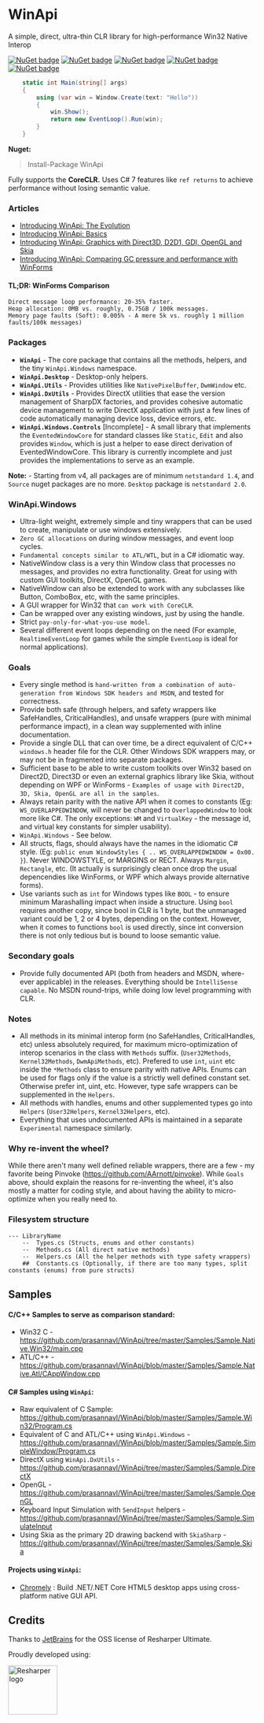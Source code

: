 ﻿# WinApi

A simple, direct, ultra-thin CLR library for high-performance Win32 Native Interop

[![NuGet badge](https://buildstats.info/nuget/WinApi)](https://www.nuget.org/packages/WinApi)
[![NuGet badge](https://buildstats.info/nuget/WinApi.Desktop)](https://www.nuget.org/packages/WinApi.Desktop)
[![NuGet badge](https://buildstats.info/nuget/WinApi.Utils)](https://www.nuget.org/packages/WinApi.Utils)
[![NuGet badge](https://buildstats.info/nuget/WinApi.DxUtils)](https://www.nuget.org/packages/WinApi.DxUtils)
[![NuGet badge](https://buildstats.info/nuget/WinApi.Windows.Controls)](https://www.nuget.org/packages/WinApi.Windows.Controls)

```c#
    static int Main(string[] args)
    {
        using (var win = Window.Create(text: "Hello"))
        {
            win.Show();
            return new EventLoop().Run(win);
        }
    }
```

**Nuget:**
> Install-Package WinApi

Fully supports the **CoreCLR.** Uses C# 7 features like `ref returns` to achieve performance without losing semantic value.

### Articles
- <a href="https://www.prasannavl.com/2016/10/introducing-winapi-the-evolution/">Introducing WinApi: The Evolution</a>
- <a href="https://www.prasannavl.com/2016/10/introducing-winapi-basics/">Introducing WinApi: Basics</a>
- <a href="https://www.prasannavl.com/2016/10/introducing-winapi-graphics-with-direct3d-d2d1-gdi-opengl-and-skia">Introducing WinApi: Graphics with Direct3D, D2D1, GDI, OpenGL and Skia</a>
- <a href="https://www.prasannavl.com/2016/10/introducing-winapi-comparing-gc-pressure-and-performance-with-winforms">Introducing WinApi: Comparing GC pressure and performance with WinForms</a>

#### TL;DR: WinForms Comparison
```
Direct message loop performance: 20-35% faster.
Heap allocation: 0MB vs. roughly, 0.75GB / 100k messages.
Memory page faults (Soft): 0.005% - A mere 5k vs. roughly 1 million faults/100k messages)
```

### Packages
- **`WinApi`** - The core package that contains all the methods, helpers, and the tiny `WinApi.Windows` namespace.
- **`WinApi.Desktop`** - Desktop-only helpers.
- **`WinApi.Utils`** - Provides utilities like `NativePixelBuffer`, `DwmWindow` etc.
- **`WinApi.DxUtils`** - Provides DirectX utilities that ease the version management of SharpDX factories, and provides cohesive automatic device management to write DirectX application with just a few lines of code automatically managing device loss, device errors, etc.
- **`WinApi.Windows.Controls`** [Incomplete] - A small library that implements the `EventedWindowCore` for standard classes like `Static`, `Edit` and also provides `Window`, which is just a helper to ease direct derivation of EventedWindowCore. This library is currently incomplete and just provides the implementations to serve as an example.

**Note:** - Starting from v4, all packages are of minimum `netstandard 1.4`, and `Source` nuget packages are no more. `Desktop` package is `netstandard 2.0`.

### WinApi.Windows

- Ultra-light weight, extremely simple and tiny wrappers that can be used to create, manipulate or use windows extensively.
- `Zero GC allocations` on during window messages, and event loop cycles.
- `Fundamental concepts similar to ATL/WTL`, but in a C# idiomatic way.
- NativeWindow class is a very thin Window class that processes no messages, and provides no extra functionality. Great for using with custom GUI toolkits, DirectX, OpenGL games.
- NativeWindow can also be extended to work with any subclasses like Button, ComboBox, etc, with the same principles.
- A GUI wrapper for Win32 that `can work with CoreCLR`.
- Can be wrapped over any existing windows, just by using the handle.
- Strict `pay-only-for-what-you-use model`.
- Several different event loops depending on the need (For example, `RealtimeEventLoop` for games while the simple `EventLoop` is ideal for normal applications).

### Goals

- Every single method is `hand-written from a combination of auto-generation from Windows SDK headers and MSDN`, and tested for correctness.
- Provide both safe (through helpers, and safety wrappers like SafeHandles, CriticalHandles), and unsafe wrappers (pure with minimal performance impact), in a clean way supplemented with inline documentation.
- Provide a single DLL that can over time, be a direct equivalent of C/C++ `windows.h` header file for the CLR. Other Windows SDK wrappers may, or may not be in fragmented into separate packages.
- Sufficient base to be able to write custom toolkits over Win32 based on Direct2D, Direct3D or even an external graphics library like Skia, without depending on WPF or WinForms - `Examples of usage with Direct2D, 3D, Skia, OpenGL are all in the samples`.
- Always retain parity with the native API when it comes to constants (Eg: `WS_OVERLAPPEDWINDOW`, will never be changed to `OverlappedWindow` to look more like C#. The only exceptions: `WM` and `VirtualKey` - the message id, and virtual key constants for simpler usability).
- `WinApi.Windows` - See below.
- All structs, flags, should always have the names in the idiomatic C# style. (Eg: `public enum WindowStyles { .. WS_OVERLAPPEDWINDOW = 0x00.  }`). Never WINDOWSTYLE, or MARGINS or RECT. Always `Margin`, `Rectangle`, etc. (It actually is surprisingly clean once drop the usual depencendies like WinForms, or WPF which always provide alternative forms).
- Use variants such as `int` for Windows types like `BOOL` - to ensure minimum Marashalling impact when inside a structure. Using `bool` requires another copy, since bool in CLR is 1 byte, but the unmanaged variant could be 1, 2 or 4 bytes, depending on the context. However, when it comes to functions `bool` is used directly, since int conversion there is not only tedious but is bound to loose semantic value.

### Secondary goals

- Provide fully documented API (both from headers and MSDN, where-ever applicable) in the releases. Everything should be `IntelliSense capable`. No MSDN round-trips, while doing low level programming with CLR.


### Notes

- All methods in its minimal interop form (no SafeHandles, CriticalHandles, etc) unless absolutely required, for maximum micro-optimization of interop scenarios in the class with `Methods` suffix. (`User32Methods`, `Kernel32Methods`, `DwmApiMethods`, etc). Prefered to use `int`, `uint` etc inside the `*Methods` class to ensure parity with native APIs. Enums can be used for flags only if the value is a strictly well defined constant set. Otherwise prefer int, uint, etc. However, type safe wrappers can be supplemented in the `Helpers`.
- All methods with handles, enums and other supplemented types go into `Helpers` (`User32Helpers`, `Kernel32Helpers`, etc).
- Everything that uses undocumented APIs is maintained in a separate `Experimental` namespace similarly.

### Why re-invent the wheel?

While there aren't many well defined reliable wrappers, there are a few - my favorite being Pinvoke (https://github.com/AArnott/pinvoke). While `Goals` above, should explain the reasons for re-inventing the wheel, it's also mostly a matter for coding style, and about having the ability to micro-optimize when you really need to.

### Filesystem structure
```
--- LibraryName
    --  Types.cs (Structs, enums and other constants)
    --  Methods.cs (All direct native methods)
    --  Helpers.cs (All the helper methods with type safety wrappers)
    ##  Constants.cs (Optionally, if there are too many types, split constants (enums) from pure structs)
```

## Samples


#### C/C++ Samples to serve as comparison standard:
- Win32 C - https://github.com/prasannavl/WinApi/tree/master/Samples/Sample.Native.Win32/main.cpp
- ATL/C++ - https://github.com/prasannavl/WinApi/blob/master/Samples/Sample.Native.Atl/CAppWindow.cpp

#### C# Samples using `WinApi`:

- Raw equivalent of C Sample: https://github.com/prasannavl/WinApi/blob/master/Samples/Sample.Win32/Program.cs
- Equivalent of C and ATL/C++ using `WinApi.Windows` - https://github.com/prasannavl/WinApi/blob/master/Samples/Sample.SimpleWindow/Program.cs
- DirectX using `WinApi.DxUtils` - https://github.com/prasannavl/WinApi/tree/master/Samples/Sample.DirectX
- OpenGL - https://github.com/prasannavl/WinApi/tree/master/Samples/Sample.OpenGL
- Keyboard Input Simulation with `SendInput` helpers - https://github.com/prasannavl/WinApi/tree/master/Samples/Sample.SimulateInput
- Using Skia as the primary 2D drawing backend with `SkiaSharp` - https://github.com/prasannavl/WinApi/tree/master/Samples/Sample.Skia

#### Projects using `WinApi`:

- [Chromely](https://github.com/mattkol/Chromely) : Build .NET/.NET Core HTML5 desktop apps using cross-platform native GUI API.

Credits
---
Thanks to [JetBrains](https://www.jetbrains.com) for the OSS license of Resharper Ultimate.

Proudly developed using:

<a href="https://www.jetbrains.com/resharper/
"><img src="https://blog.jetbrains.com/wp-content/uploads/2014/04/logo_resharper.gif" alt="Resharper logo" width="100" /></a>

